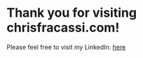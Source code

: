 <!DOCTYPE HTML>
<html lang="en">
	<head>
		<meta charset="UTF-8">
		<title>Christopher Fracassi Homepage</title>
	</head>
	<body>
	<h1>Thank you for visiting chrisfracassi.com!</h1>
	Please feel free to visit my LinkedIn:
	<a href="https://www.linkedin.com/in/christopherfracassi" target="_blank">here</a>
	</body>
</html>
